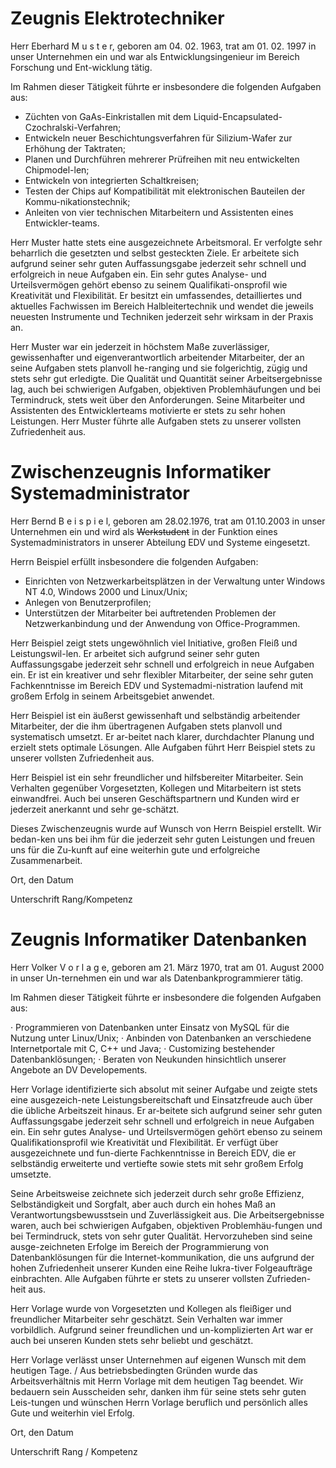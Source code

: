 # Zeugnis Elektrotechniker

Herr Eberhard  M u s t e r, geboren am 04. 02. 1963, trat am 01. 02. 1997 in unser Unternehmen ein und war als Entwicklungsingenieur im Bereich Forschung und Ent-wicklung tätig.   

Im Rahmen dieser Tätigkeit führte er insbesondere die folgenden Aufgaben aus:  

- Züchten von GaAs-Einkristallen mit dem Liquid-Encapsulated-Czochralski-Verfahren;
- Entwickeln neuer Beschichtungsverfahren für Silizium-Wafer zur Erhöhung der Taktraten;
- Planen und Durchführen mehrerer Prüfreihen mit neu entwickelten Chipmodel-len;
- Entwickeln von integrierten Schaltkreisen;
- Testen der Chips auf Kompatibilität mit elektronischen Bauteilen der Kommu-nikationstechnik;
- Anleiten von vier technischen Mitarbeitern und Assistenten eines Entwickler-teams.  

Herr Muster hatte stets eine ausgezeichnete Arbeitsmoral. Er verfolgte sehr beharrlich die gesetzten und selbst gesteckten Ziele. Er arbeitete sich aufgrund seiner sehr guten Auffassungsgabe jederzeit sehr schnell und erfolgreich in neue Aufgaben ein. Ein sehr gutes Analyse- und Urteilsvermögen gehört ebenso zu seinem Qualifikati-onsprofil wie Kreativität und Flexibilität. Er besitzt ein umfassendes, detailliertes und aktuelles Fachwissen im Bereich Halbleitertechnik und wendet die jeweils neuesten Instrumente und Techniken jederzeit sehr wirksam in der Praxis an.  

Herr Muster war ein jederzeit in höchstem Maße zuverlässiger, gewissenhafter und eigenverantwortlich arbeitender Mitarbeiter, der an seine Aufgaben stets planvoll he-ranging und sie folgerichtig, zügig und stets sehr gut erledigte. Die Qualität und Quantität seiner Arbeitsergebnisse lag, auch bei schwierigen Aufgaben, objektiven Problemhäufungen und bei Termindruck, stets weit über den Anforderungen. Seine Mitarbeiter und Assistenten des Entwicklerteams motivierte er stets zu sehr hohen Leistungen. Herr Muster führte alle Aufgaben stets zu unserer vollsten Zufriedenheit aus.

# Zwischenzeugnis Informatiker Systemadministrator

Herr Bernd  B e i s p i e l, geboren am 28.02.1976, trat am 01.10.2003 in unser Unternehmen ein und wird als ~~Werkstudent~~ in der Funktion eines Systemadministrators in unserer Abteilung EDV und Systeme eingesetzt.   

Herrn Beispiel erfüllt insbesondere die folgenden Aufgaben:  

- Einrichten von Netzwerkarbeitsplätzen in der Verwaltung unter Windows NT 4.0, Windows 2000 und Linux/Unix;
- Anlegen von Benutzerprofilen;
- Unterstützen der Mitarbeiter bei auftretenden Problemen der Netzwerkanbindung und der Anwendung von Office-Programmen.  

Herr Beispiel zeigt stets ungewöhnlich viel Initiative, großen Fleiß und Leistungswil-len. Er arbeitet sich aufgrund seiner sehr guten Auffassungsgabe jederzeit sehr schnell und erfolgreich in neue Aufgaben ein. Er ist ein kreativer und sehr flexibler Mitarbeiter, der seine sehr guten Fachkenntnisse im Bereich EDV und Systemadmi-nistration laufend mit großem Erfolg in seinem Arbeitsgebiet anwendet.  

Herr Beispiel ist ein äußerst gewissenhaft und selbständig arbeitender Mitarbeiter, der die ihm übertragenen Aufgaben stets planvoll und systematisch umsetzt. Er ar-beitet nach klarer, durchdachter Planung und erzielt stets optimale Lösungen. Alle Aufgaben führt Herr Beispiel stets zu unserer vollsten Zufriedenheit aus.  

Herr Beispiel ist ein sehr freundlicher und hilfsbereiter Mitarbeiter. Sein Verhalten gegenüber Vorgesetzten, Kollegen und Mitarbeitern ist stets einwandfrei. Auch bei unseren Geschäftspartnern und Kunden wird er jederzeit anerkannt und sehr ge-schätzt.  

Dieses Zwischenzeugnis wurde auf Wunsch von Herrn Beispiel erstellt. Wir bedan-ken uns bei ihm für die jederzeit sehr guten Leistungen und freuen uns für die Zu-kunft auf eine weiterhin gute und erfolgreiche Zusammenarbeit.   

Ort, den Datum   

Unterschrift Rang/Kompetenz

# Zeugnis Informatiker Datenbanken

Herr Volker  V o r l a g e, geboren am 21. März 1970, trat am 01. August 2000 in unser Un-ternehmen ein und war als Datenbankprogrammierer tätig.   

Im Rahmen dieser Tätigkeit führte er insbesondere die folgenden Aufgaben aus:  

· Programmieren von Datenbanken unter Einsatz von MySQL für die Nutzung unter Linux/Unix; · Anbinden von Datenbanken an verschiedene Internetportale mit C, C++ und Java; · Customizing bestehender Datenbanklösungen; · Beraten von Neukunden hinsichtlich unserer Angebote an DV Developements.  

Herr Vorlage identifizierte sich absolut mit seiner Aufgabe und zeigte stets eine ausgezeich-nete Leistungsbereitschaft und Einsatzfreude auch über die übliche Arbeitszeit hinaus. Er ar-beitete sich aufgrund seiner sehr guten Auffassungsgabe jederzeit sehr schnell und erfolgreich in neue Aufgaben ein. Ein sehr gutes Analyse- und Urteilsvermögen gehört ebenso zu seinem Qualifikationsprofil wie Kreativität und Flexibilität. Er verfügt über ausgezeichnete und fun-dierte Fachkenntnisse in Bereich EDV, die er selbständig erweiterte und vertiefte sowie stets mit sehr großem Erfolg umsetzte.  

Seine Arbeitsweise zeichnete sich jederzeit durch sehr große Effizienz, Selbständigkeit und Sorgfalt, aber auch durch ein hohes Maß an Verantwortungsbewusstsein und Zuverlässigkeit aus. Die Arbeitsergebnisse waren, auch bei schwierigen Aufgaben, objektiven Problemhäu-fungen und bei Termindruck, stets von sehr guter Qualität. Hervorzuheben sind seine ausge-zeichneten Erfolge im Bereich der Programmierung von Datenbanklösungen für die Internet-kommunikation, die uns aufgrund der hohen Zufriedenheit unserer Kunden eine Reihe lukra-tiver Folgeaufträge einbrachten. Alle Aufgaben führte er stets zu unserer vollsten Zufrieden-heit aus.  

Herr Vorlage wurde von Vorgesetzten und Kollegen als fleißiger und freundlicher Mitarbeiter sehr geschätzt. Sein Verhalten war immer vorbildlich. Aufgrund seiner freundlichen und un-komplizierten Art war er auch bei unseren Kunden stets sehr beliebt und geschätzt.  

Herr Vorlage verlässt unser Unternehmen auf eigenen Wunsch mit dem heutigen Tage. / Aus betriebsbedingten Gründen wurde das Arbeitsverhältnis mit Herrn Vorlage mit dem heutigen Tag beendet. Wir bedauern sein Ausscheiden sehr, danken ihm für seine stets sehr guten Leis-tungen und wünschen Herrn Vorlage beruflich und persönlich alles Gute und weiterhin viel Erfolg.   

Ort, den Datum   

Unterschrift Rang / Kompetenz 
